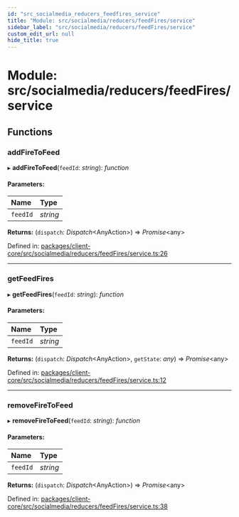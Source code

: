 ```yaml
---
id: "src_socialmedia_reducers_feedfires_service"
title: "Module: src/socialmedia/reducers/feedFires/service"
sidebar_label: "src/socialmedia/reducers/feedFires/service"
custom_edit_url: null
hide_title: true
---
```


# Module: src/socialmedia/reducers/feedFires/service

## Functions

### addFireToFeed

▸ **addFireToFeed**(`feedId`: *string*): *function*

#### Parameters:

Name | Type |
:------ | :------ |
`feedId` | *string* |

**Returns:** (`dispatch`: *Dispatch*<AnyAction\>) => *Promise*<any\>

Defined in: [packages/client-core/src/socialmedia/reducers/feedFires/service.ts:26](https://github.com/xr3ngine/xr3ngine/blob/716a06460/packages/client-core/src/socialmedia/reducers/feedFires/service.ts#L26)

___

### getFeedFires

▸ **getFeedFires**(`feedId`: *string*): *function*

#### Parameters:

Name | Type |
:------ | :------ |
`feedId` | *string* |

**Returns:** (`dispatch`: *Dispatch*<AnyAction\>, `getState`: *any*) => *Promise*<any\>

Defined in: [packages/client-core/src/socialmedia/reducers/feedFires/service.ts:12](https://github.com/xr3ngine/xr3ngine/blob/716a06460/packages/client-core/src/socialmedia/reducers/feedFires/service.ts#L12)

___

### removeFireToFeed

▸ **removeFireToFeed**(`feedId`: *string*): *function*

#### Parameters:

Name | Type |
:------ | :------ |
`feedId` | *string* |

**Returns:** (`dispatch`: *Dispatch*<AnyAction\>) => *Promise*<any\>

Defined in: [packages/client-core/src/socialmedia/reducers/feedFires/service.ts:38](https://github.com/xr3ngine/xr3ngine/blob/716a06460/packages/client-core/src/socialmedia/reducers/feedFires/service.ts#L38)
